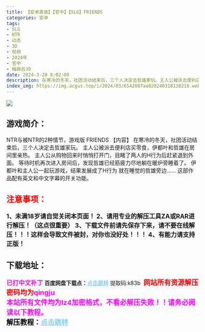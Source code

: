 ```yaml
---
title: 【安卓直装】【官中】【SLG】FRIENDS
categories: 安卓
tags:
- SLG
- NTR
- 动态
- 3D
- 视频
- 2024年
- 官中
- 梅麻呂3D
date: 2024-3-20 8:02:00
description: 在寒冷的冬天，社团活动结束后，三个人决定去哲雄家玩。主人公被派去便利店买零食，伊都叶和哲雄在房间里亲热。主人公从购物回来时悄悄打开门，目睹了两人的H行为后赶紧退到外面。等待时机再次进入房间后，发现哲雄已经筋疲力尽地躺在暖炉旁睡着了。
index_img: https://img.acgus.top/i/2024/03/6542007aa020240318130218.webp
---
```

![](https://img.acgus.top/i/2024/03/6542007aa020240318130218.webp)
## 游戏简介：
NTR与被NTR的2种情节，游戏版
FRIENDS
【内容】
在寒冷的冬天，社团活动结束后，三个人决定去哲雄家玩。
主人公被派去便利店买零食，伊都叶和哲雄在房间里亲热。
主人公从购物回来时悄悄打开门，目睹了两人的H行为后赶紧退到外面。
等待时机再次进入房间后，发现哲雄已经筋疲力尽地躺在暖炉旁睡着了。
伊都叶和主人公一起玩游戏，结果发展成了H行为
就在睡觉的哲雄旁边……
这部作品配有英文和中文字幕的开关功能。
<br>





## <font color=#FF0000 >注意事项：</font>
<font size=3><b>1、未满18岁请自觉关闭本页面！
2、请用专业的解压工具ZA或RAR进行解压！（这点很重要）
3、下载文件前请先保存下来，请不要在线解压！！！这样会导致文件被封，对你也没好处！！！
4、有能力请支持正版！</b></font>

## 下载地址：
<font color=#FF00FF size=3><b>已打中文补丁</b></font>
<b>百度网盘下载点：</b><a href="https://pan.baidu.com/s/1uTNKPe9O1wRAeG7u8uXCWQ?pwd=k83b" style="color: #87CEEB;"><b>点击跳转</b></a> 提取码:k83b
<a style="padding: 0" href="https://post.qingju.org/AD/"><img style="max-width:100%" src="https://img.acgus.top/i/2024/07/478f689b8021d8d499ab43d21acf137a.gif" alt=""></a>
<b><font color=#FF0000 size=4>网站所有资源解压密码均为</b></font><b><font color=#FF00FF size=4>qingju</font><font color=#FF0000 ></font></b><br><b><font color=#FF00FF size=4>本站所有文件均为lz4加密格式，不看必解压失败！！请务必阅读以下教程。</b></font><br><b><font color=#000 size=4>解压教程：</b><a href="https://post.qingju.org/tutorial/000/" style="color: #87CEEB;"><b>点击跳转</b></a>